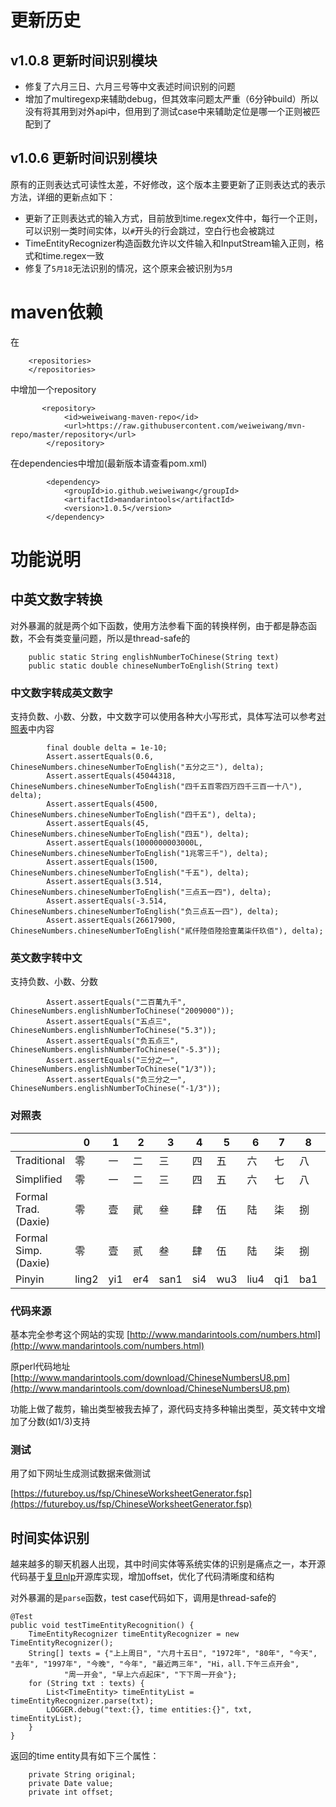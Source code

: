 # 更新历史

## v1.0.8 更新时间识别模块
* 修复了六月三日、六月三号等中文表述时间识别的问题
* 增加了multiregexp来辅助debug，但其效率问题太严重（6分钟build）所以没有将其用到对外api中，但用到了测试case中来辅助定位是哪一个正则被匹配到了

## v1.0.6 更新时间识别模块
原有的正则表达式可读性太差，不好修改，这个版本主要更新了正则表达式的表示方法，详细的更新点如下：

* 更新了正则表达式的输入方式，目前放到time.regex文件中，每行一个正则，可以识别一类时间实体，以`#`开头的行会跳过，空白行也会被跳过
* TimeEntityRecognizer构造函数允许以文件输入和InputStream输入正则，格式和time.regex一致
* 修复了`5月18`无法识别的情况，这个原来会被识别为`5月`

# maven依赖
在
```
    <repositories>
    </repositories>
```

中增加一个repository

```
       <repository>
            <id>weiweiwang-maven-repo</id>
            <url>https://raw.githubusercontent.com/weiweiwang/mvn-repo/master/repository</url>
        </repository>
```

在dependencies中增加(最新版本请查看pom.xml)
```
        <dependency>
            <groupId>io.github.weiweiwang</groupId>
            <artifactId>mandarintools</artifactId>
            <version>1.0.5</version>
        </dependency>
```


# 功能说明

## 中英文数字转换
对外暴漏的就是两个如下函数，使用方法参看下面的转换样例，由于都是静态函数，不会有类变量问题，所以是thread-safe的

```
    public static String englishNumberToChinese(String text)
    public static double chineseNumberToEnglish(String text)
```

### 中文数字转成英文数字
支持负数、小数、分数，中文数字可以使用各种大小写形式，具体写法可以参考[对照表](#对照表)中内容

```
        final double delta = 1e-10;
        Assert.assertEquals(0.6, ChineseNumbers.chineseNumberToEnglish("五分之三"), delta);
        Assert.assertEquals(45044318, ChineseNumbers.chineseNumberToEnglish("四千五百零四万四千三百一十八"), delta);
        Assert.assertEquals(4500, ChineseNumbers.chineseNumberToEnglish("四千五"), delta);
        Assert.assertEquals(45, ChineseNumbers.chineseNumberToEnglish("四五"), delta);
        Assert.assertEquals(1000000003000L, ChineseNumbers.chineseNumberToEnglish("1兆零三千"), delta);
        Assert.assertEquals(1500, ChineseNumbers.chineseNumberToEnglish("千五"), delta);
        Assert.assertEquals(3.514, ChineseNumbers.chineseNumberToEnglish("三点五一四"), delta);
        Assert.assertEquals(-3.514, ChineseNumbers.chineseNumberToEnglish("负三点五一四"), delta);
        Assert.assertEquals(26617900, ChineseNumbers.chineseNumberToEnglish("貳仟陸佰陸拾壹萬柒仟玖佰"), delta);
```

### 英文数字转中文
支持负数、小数、分数

```
        Assert.assertEquals("二百萬九千", ChineseNumbers.englishNumberToChinese("2009000"));
        Assert.assertEquals("五点三", ChineseNumbers.englishNumberToChinese("5.3"));
        Assert.assertEquals("负五点三", ChineseNumbers.englishNumberToChinese("-5.3"));
        Assert.assertEquals("三分之一", ChineseNumbers.englishNumberToChinese("1/3"));
        Assert.assertEquals("负三分之一", ChineseNumbers.englishNumberToChinese("-1/3"));
```


### 对照表


| |	0 | 	1|	2|	3|	4|	5|	6|	7|	8|	9|	10|	100|	1000|	10000|	100000000
 ---|---|---|---|---|---|---|---|---|---|---|---|---|---|---|---
Traditional|零|一|二|三|四|五|六|七|八|九|十|百|千|萬|億
Simplified|零|一|二|三|四|五|六|七|八|九|十|百|千|万|亿
Formal Trad. (Daxie)|零|壹|貮|叄|肆|伍|陆|柒|捌|玖|拾|佰|仟|万|亿
Formal Simp. (Daxie)|零|壹|贰|叁|肆|伍|陆|柒|捌|玖|拾|佰|仟|万|亿
Pinyin|	ling2|	yi1|	er4|	san1|	si4|	wu3|	liu4|	qi1|	ba1|	jiu3|	shi2|	bai3|	qian1|	wan4|yi4


### 代码来源

基本完全参考这个网站的实现
[http://www.mandarintools.com/numbers.html](http://www.mandarintools.com/numbers.html)

原perl代码地址[http://www.mandarintools.com/download/ChineseNumbersU8.pm](http://www.mandarintools.com/download/ChineseNumbersU8.pm)

功能上做了裁剪，输出类型被我去掉了，源代码支持多种输出类型，英文转中文增加了分数(如1/3)支持


### 测试
用了如下网址生成测试数据来做测试

[https://futureboy.us/fsp/ChineseWorksheetGenerator.fsp](https://futureboy.us/fsp/ChineseWorksheetGenerator.fsp)


## 时间实体识别

越来越多的聊天机器人出现，其中时间实体等系统实体的识别是痛点之一，本开源代码基于[复旦nlp](https://github.com/FudanNLP/fnlp)开源库实现，增加offset，优化了代码清晰度和结构

对外暴漏的是`parse`函数，test case代码如下，调用是thread-safe的

```
@Test
public void testTimeEntityRecognition() {
    TimeEntityRecognizer timeEntityRecognizer = new TimeEntityRecognizer();
    String[] texts = {"上上周日", "六月十五日", "1972年", "80年", "今天", "去年", "1997年", "今晚", "今年", "最近两三年", "Hi，all.下午三点开会",
            "周一开会", "早上六点起床", "下下周一开会"};
    for (String txt : texts) {
        List<TimeEntity> timeEntityList = timeEntityRecognizer.parse(txt);
        LOGGER.debug("text:{}, time entities:{}", txt, timeEntityList);
    }
}
```

返回的time entity具有如下三个属性：

```
    private String original;
    private Date value;
    private int offset;
```